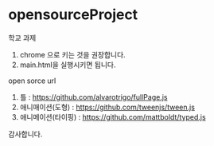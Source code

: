# opensourceProject
학교 과제

1. chrome 으로 키는 것을 권장합니다.
2. main.html을 실행시키면 됩니다.


open sorce url

1. 틀 : https://github.com/alvarotrigo/fullPage.js 
2. 애니매이션(도형) : https://github.com/tweenjs/tween.js
3. 애니메이션(타이핑) : https://github.com/mattboldt/typed.js

감사합니다.
